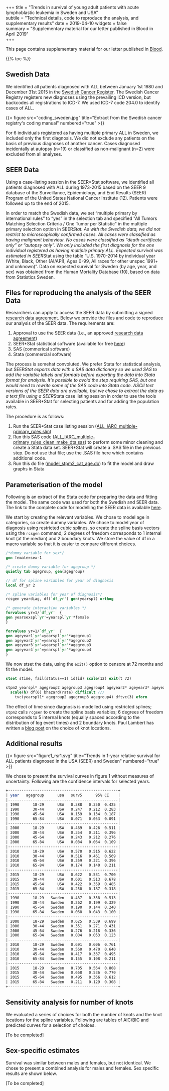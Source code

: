 +++
title = "Trends in survival of young adult patients with acute lymphoblastic leukemia in Sweden and USA"  
subtile = "Technical details, code to reproduce the analysis, and supplementary results"
date = 2019-04-10
widgets = false  
summary = "Supplementary material for our letter published in Blood in April 2019"  
+++

This page contains supplementary material for our letter published in [Blood](https://doi.org/10.1182/blood.2019001168).

{{% toc %}}
	
## Swedish Data

We identified all patients diagnosed with ALL between January 1st 1980 and December 31st 2015 in the [Swedish Cancer Register](https://www.socialstyrelsen.se/en/statistics-and-data/registers/register-information/swedish-cancer-register/). The Swedish Cancer Registry registers new diagnoses using the prevailing ICD version, but backcodes all registrations to ICD-7. We used ICD-7 code 204.0 to identify cases of ALL. 

{{< figure src="coding_sweden.jpg" title="Extract from the Swedish cancer registry's coding manual" numbered="true" >}}               

For 6 individuals registered as having multiple primary ALL in Sweden, we included only the first diagnosis. We did not exclude any patients on the basis of previous diagnoses of another cancer. Cases diagnosed incidentally at autopsy (n=19) or classified as non-malignant (n=2) were excluded from all analyses. 


## SEER Data

Using a case-listing session in the SEER*Stat software, we identified all patients diagnosed with ALL during 1973-2015 based on the SEER 9 database of the Surveillance, Epidemiology, and End Results (SEER) Program of the United States National Cancer Institute (12). Patients were followed up to the end of 2015. 

In order to match the Swedish data, we set “multiple primary by international rules” to “yes” in the selection tab and specified "All Tumors Matching Selection Criteria / One Tumor per Statistic" in the multiple primary selection option in SEER*Stat. As with the Swedish data, we did not restrict to microscopically confirmed cases. All cases were classified as having malignant behaviour. No cases were classified as “death certificate only” or “autopsy only”. We only included the first diagnosis for the one individual registered as having multiple primary ALL. Expected survival was estimated in SEER*Stat using the table “U.S. 1970-2014 by individual year (White, Black, Other (AI/API), Ages 0-99, All races for other unspec 1991+ and unknown)”. Data on expected survival for Sweden (by age, year, and sex) was obtained from the Human Mortality Database (10), based on data from Statistics Sweden.

                        
## Files for reproducing the analysis of the SEER Data

Researchers can apply to access the SEER data by submitting a signed [research data agreement](https://seer.cancer.gov/data/access.html). Below we provide the files and code to reproduce our analysis of the SEER data. The requirements are:

1. Approval to use the SEER data (i.e., an approved [research data agreement](https://seer.cancer.gov/data/access.html))
2. SEER*Stat statistical software (available for free [here](https://seer.cancer.gov/seerstat/))
3. SAS (commerical software)
4. Stata (commercial software)

The process is somehat convoluted. We prefer Stata for statistical analysis, but SEER*Stat exports data with a SAS data dictionary so we used SAS to add the variable labels and formats before exporting the data into Stata format for analysis. It's possible to avoid the step requiring SAS, but one would need to rewrite some of the SAS code into Stata code. ASCII text versions of the SEER data are available, but we chose to extract the data as a text file using a SEER*Stata case listing session in order to use the tools available in SEER*Stat for selecting patients and for adding the population rates.

The procedure is as follows:

1. Run the SEER*Stat case listing session ([ALL_IARC_multiple-primary_rules.slm](ALL_IARC_multiple-primary_rules.slm))
2. Run this SAS code ([ALL_IARC_multiple-primary_rules_clean_make_dta.sas](ALL_IARC_multiple-primary_rules_clean_make_dta.sas)) to perform some minor cleaning and create a Stata data set. SEER*Stat will create a .SAS file in the previous step. Do not use that file; use the .SAS file here which contains additional code.
3. Run this do file ([model_stpm2_cat_age.do](model_stpm2_cat_age.do)) to fit the model and draw graphs in Stata

## Parameterisation of the model

Following is an extract of the Stata code for preparing the data and fitting the model. The same code was used for both the Swedish and SEER data. The link to the complete code for modelling the SEER data is available [here](model_stpm2_cat_age.do).

We start by creating the relevant variables. We chose to model age in categories, so create dummy variables. We chose to model year of diagnosis using restricted cubic splines, so create the spline basis vectors using the `rcsgen` command; 2 degrees of freedom corresponds to 1 internal knot (at the median) and 2 boundary knots. We store the value of df in a macro variable so that it is easier to compare different choices. 

```stata
/*dummy variable for sex*/
gen female=sex-1

/* create dummy variable for agegroup */
quietly tab agegroup, gen(agegroup)

// df for spline variables for year of diagnosis
local df_yr 2

/* spline variables for year of diagnosis*/
rcsgen yeardiag, df(`df_yr') gen(yearspl) orthog

/* generate interaction variables */
forvalues yr=1/`df_yr'  {
gen yearsexspl`yr'=yearspl`yr'*female	
}

forvalues yr=1/`df_yr'  {
gen ageyear1`yr'=yearspl`yr'*agegroup1	
gen ageyear2`yr'=yearspl`yr'*agegroup2	
gen ageyear3`yr'=yearspl`yr'*agegroup3	
gen ageyear4`yr'=yearspl`yr'*agegroup4	
}
```

We now stset the data, using the `exit()` option to censore at 72 months and fit the model.

```stata
stset stime, fail(status==1) id(id) scale(12) exit(t 72)

stpm2 yearspl* agegroup2 agegroup3 agegroup4 ageyear2* ageyear3* ageyear4*, ///
  scale(h) df(6) bhazard(rate) difficult ///
	tvc(yearspl1* agegroup2 agegroup3 agegroup4) dftvc(3) eform
```

The effect of time since diagnosis is modelled using restricted splines; `stpm2` calls `rcgsen` to create the spline basis variables; 6 degrees of freedom corresponds to 5 internal knots (equally spaced according to the distribution of log event times) and 2 boundary knots. Paul Lambert has written a [blog post](https://pclambert.net/software/stpm2/knot_positions_sensitivity/) on the choice of knot locations.

## Additional results

{{< figure src="figure1_rsr1.svg" title="Trends in 1-year relative survival for ALL patients diagnosed in the USA (SEER) and Sweden" numbered="true" >}}                                       

We chose to present the survival curves in figure 1 without measures of uncertainty. Following are the confidence intervals for selected years.

```stata
+-------------------------------------------------+
| year   agegroup      usa   surv5      95% CI    |
|-------------------------------------------------|
| 1990      18-29      USA   0.388   0.350  0.425 |
| 1990      30-44      USA   0.247   0.212  0.283 |
| 1990      45-64      USA   0.159   0.134  0.187 |
| 1990      65-84      USA   0.071   0.053  0.091 |
|-------------------------------------------------|
| 2000      18-29      USA   0.469   0.426  0.511 |
| 2000      30-44      USA   0.354   0.311  0.396 |
| 2000      45-64      USA   0.243   0.212  0.276 |
| 2000      65-84      USA   0.084   0.064  0.109 |
|-------------------------------------------------|
| 2010      18-29      USA   0.570   0.515  0.622 |
| 2010      30-44      USA   0.516   0.461  0.569 |
| 2010      45-64      USA   0.359   0.321  0.396 |
| 2010      65-84      USA   0.174   0.140  0.211 |
|-------------------------------------------------|
| 2015      18-29      USA   0.622   0.531  0.700 |
| 2015      30-44      USA   0.601   0.513  0.678 |
| 2015      45-64      USA   0.422   0.359  0.485 |
| 2015      65-84      USA   0.250   0.187  0.318 |
|-------------------------------------------------|
| 1990      18-29   Sweden   0.437   0.358  0.513 |
| 1990      30-44   Sweden   0.262   0.199  0.329 |
| 1990      45-64   Sweden   0.190   0.144  0.240 |
| 1990      65-84   Sweden   0.068   0.043  0.100 |
|-------------------------------------------------|
| 2000      18-29   Sweden   0.625   0.539  0.699 |
| 2000      30-44   Sweden   0.351   0.271  0.431 |
| 2000      45-64   Sweden   0.276   0.218  0.336 |
| 2000      65-84   Sweden   0.084   0.053  0.123 |
|-------------------------------------------------|
| 2010      18-29   Sweden   0.691   0.606  0.761 |
| 2010      30-44   Sweden   0.560   0.470  0.640 |
| 2010      45-64   Sweden   0.417   0.337  0.495 |
| 2010      65-84   Sweden   0.155   0.108  0.211 |
|-------------------------------------------------|
| 2015      18-29   Sweden   0.705   0.564  0.808 |
| 2015      30-44   Sweden   0.668   0.536  0.770 |
| 2015      45-64   Sweden   0.495   0.366  0.612 |
| 2015      65-84   Sweden   0.211   0.129  0.308 |
+-------------------------------------------------+
```

## Sensitivity analysis for number of knots

We evaluated a series of choices for both the number of knots and the knot locations for the spline variables. Following are tables of AIC/BIC and predicted curves for a selection of choices.

[To be completed]

## Sex-specific estimates

Survival was similar between males and females, but not identical. We chose to present a combined analysis for males and females. Sex specific results are shown below. 

[To be completed]
